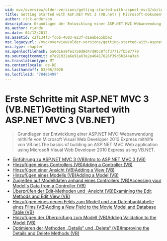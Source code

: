 ```yaml
---
uid: mvc/overview/older-versions/getting-started-with-aspnet-mvc3/vb/index
title: Getting Started with ASP.NET MVC 3 (VB.net) | Microsoft-Dokumentation
author: rick-anderson
description: Grundlagen der Entwicklung einer ASP.NET MVC-Webanwendung mithilfe von Microsoft Visual Web Developer 2010 Express mithilfe von VB.net.
ms.author: riande
ms.date: 04/12/2012
ms.assetid: c2f134f3-fc6b-4603-823f-d1eabe55bba2
msc.legacyurl: /mvc/overview/older-versions/getting-started-with-aspnet-mvc3/vb
msc.type: chapter
ms.openlocfilehash: 5a0d16a9fe1750d9d47d9bc8fcf37717fb587770
ms.sourcegitcommit: e7e91932a6e91a63e2e46417626f39d6b244a3ab
ms.translationtype: MT
ms.contentlocale: de-DE
ms.lasthandoff: 03/06/2020
ms.locfileid: "78485499"
---
```

# <a name="getting-started-with-aspnet-mvc-3-vbnet"></a><span data-ttu-id="20b31-103">Erste Schritte mit ASP.NET MVC 3 (VB.NET)</span><span class="sxs-lookup"><span data-stu-id="20b31-103">Getting Started with ASP.NET MVC 3 (VB.NET)</span></span>

> <span data-ttu-id="20b31-104">Grundlagen der Entwicklung einer ASP.NET MVC-Webanwendung mithilfe von Microsoft Visual Web Developer 2010 Express mithilfe von VB.net.</span><span class="sxs-lookup"><span data-stu-id="20b31-104">The basics of building an ASP.NET MVC Web application using Microsoft Visual Web Developer 2010 Express using VB.NET.</span></span>

- [<span data-ttu-id="20b31-105">Einführung zu ASP.NET MVC 3 (VB)</span><span class="sxs-lookup"><span data-stu-id="20b31-105">Intro to ASP.NET MVC 3 (VB)</span></span>](intro-to-aspnet-mvc-3.md)
- [<span data-ttu-id="20b31-106">Hinzufügen eines Controllers (VB)</span><span class="sxs-lookup"><span data-stu-id="20b31-106">Adding a Controller (VB)</span></span>](adding-a-controller.md)
- [<span data-ttu-id="20b31-107">Hinzufügen einer Ansicht (VB)</span><span class="sxs-lookup"><span data-stu-id="20b31-107">Adding a View (VB)</span></span>](adding-a-view.md)
- [<span data-ttu-id="20b31-108">Hinzufügen eines Modells (VB)</span><span class="sxs-lookup"><span data-stu-id="20b31-108">Adding a Model (VB)</span></span>](adding-a-model.md)
- [<span data-ttu-id="20b31-109">Zugreifen auf Modelldaten anhand eines Controllers (VB)</span><span class="sxs-lookup"><span data-stu-id="20b31-109">Accessing your Model's Data from a Controller (VB)</span></span>](accessing-your-models-data-from-a-controller.md)
- [<span data-ttu-id="20b31-110">Überprüfen der Edit-Methoden und -Ansicht (VB)</span><span class="sxs-lookup"><span data-stu-id="20b31-110">Examining the Edit Methods and Edit View (VB)</span></span>](examining-the-edit-methods-and-edit-view.md)
- [<span data-ttu-id="20b31-111">Hinzufügen eines neuen Felds zum Modell und zur Datenbanktabelle eines Films (VB)</span><span class="sxs-lookup"><span data-stu-id="20b31-111">Adding a New Field to the Movie Model and Database Table (VB)</span></span>](adding-a-new-field.md)
- [<span data-ttu-id="20b31-112">Hinzufügen der Überprüfung zum Modell (VB)</span><span class="sxs-lookup"><span data-stu-id="20b31-112">Adding Validation to the Model (VB)</span></span>](adding-validation-to-the-model.md)
- [<span data-ttu-id="20b31-113">Optimieren der Methoden „Details“ und „Delete“ (VB)</span><span class="sxs-lookup"><span data-stu-id="20b31-113">Improving the Details and Delete Methods (VB)</span></span>](improving-the-details-and-delete-methods.md)
